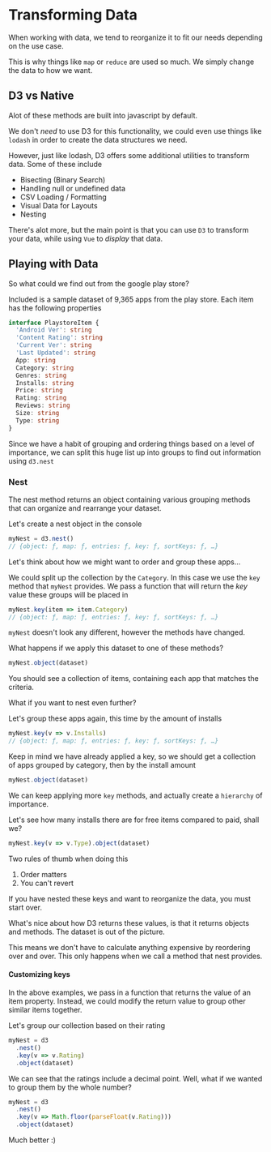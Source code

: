 # Transforming Data

When working with data, we tend to reorganize it to fit our needs depending on the use case.

This is why things like `map` or `reduce` are used so much. We simply change the data to how we want.

## D3 vs Native

Alot of these methods are built into javascript by default.

We don't _need_ to use D3 for this functionality, we could even use things like `lodash` in order to create the data structures we need.

However, just like lodash, D3 offers some additional utilities to transform data. Some of these include

- Bisecting (Binary Search)
- Handling null or undefined data
- CSV Loading / Formatting
- Visual Data for Layouts
- Nesting

There's alot more, but the main point is that you can use `D3` to transform your data, while using `Vue` to _display_ that data.

## Playing with Data

So what could we find out from the google play store?

Included is a sample dataset of 9,365 apps from the play store. Each item has the following properties

```typescript
interface PlaystoreItem {
  'Android Ver': string
  'Content Rating': string
  'Current Ver': string
  'Last Updated': string
  App: string
  Category: string
  Genres: string
  Installs: string
  Price: string
  Rating: string
  Reviews: string
  Size: string
  Type: string
}
```

Since we have a habit of grouping and ordering things based on a level of importance, we can split this huge list up into groups to find out information using `d3.nest`

### Nest

The nest method returns an object containing various grouping methods that can organize and rearrange your dataset.

Let's create a nest object in the console

```javascript
myNest = d3.nest()
// {object: ƒ, map: ƒ, entries: ƒ, key: ƒ, sortKeys: ƒ, …}
```

Let's think about how we might want to order and group these apps...

We could split up the collection by the `Category`. In this case we use the `key` method that `myNest` provides. We pass a function that will return the _key_ value these groups will be placed in

```javascript
myNest.key(item => item.Category)
// {object: ƒ, map: ƒ, entries: ƒ, key: ƒ, sortKeys: ƒ, …}
```

`myNest` doesn't look any different, however the methods have changed.

What happens if we apply this dataset to one of these methods?

```javascript
myNest.object(dataset)
```

You should see a collection of items, containing each app that matches the criteria.

What if you want to nest even further?

Let's group these apps again, this time by the amount of installs

```javascript
myNest.key(v => v.Installs)
// {object: ƒ, map: ƒ, entries: ƒ, key: ƒ, sortKeys: ƒ, …}
```

Keep in mind we have already applied a key, so we should get a collection of apps grouped by category, then by the install amount

```javascript
myNest.object(dataset)
```

We can keep applying more `key` methods, and actually create a `hierarchy` of importance.

Let's see how many installs there are for free items compared to paid, shall we?

```javascript
myNest.key(v => v.Type).object(dataset)
```

Two rules of thumb when doing this

1. Order matters
2. You can't revert

If you have nested these keys and want to reorganize the data, you must start over.

What's nice about how D3 returns these values, is that it returns objects and methods. The dataset is out of the picture.

This means we don't have to calculate anything expensive by reordering over and over. This only happens when we call a method that nest provides.

#### Customizing keys

In the above examples, we pass in a function that returns the value of an item property. Instead, we could modify the return value to group other similar items together.

Let's group our collection based on their rating

```javascript
myNest = d3
  .nest()
  .key(v => v.Rating)
  .object(dataset)
```

We can see that the ratings include a decimal point. Well, what if we wanted to group them by the whole number?

```javascript
myNest = d3
  .nest()
  .key(v => Math.floor(parseFloat(v.Rating)))
  .object(dataset)
```

Much better :)
